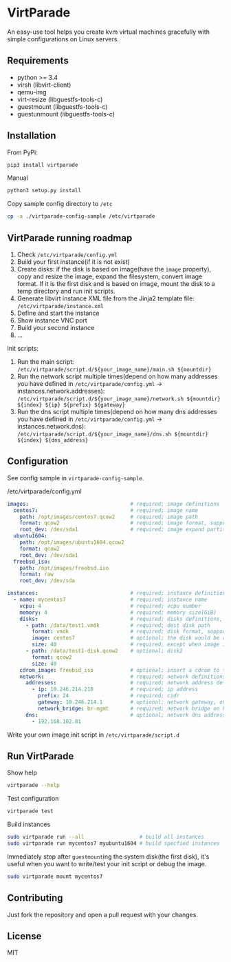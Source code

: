VirtParade
===

An easy-use tool helps you create kvm virtual machines gracefully with simple configurations on Linux servers.

## Requirements

- python >= 3.4
- virsh (libvirt-client)
- qemu-img
- virt-resize (libguestfs-tools-c)
- guestmount (libguestfs-tools-c)
- guestunmount (libguestfs-tools-c)

## Installation

From PyPi:

```bash
pip3 install virtparade
```

Manual

```bash
python3 setup.py install
```

Copy sample config directory to `/etc`

```bash
cp -a ./virtparade-config-sample /etc/virtparade
```

## VirtParade running roadmap

1. Check `/etc/virtparade/config.yml`
2. Build your first instance(if it is not exist)
3. Create disks: if the disk is based on image(have the `image` property), copy and resize the image, expand the filesystem, convert image format. If it is the first disk and is based on image, mount the disk to a temp directory and run init scripts.
4. Generate libvirt instance XML file from the Jinja2 template file: `/etc/virtparade/instance.xml`
5. Define and start the instance
6. Show instance VNC port
7. Build your second instance
8. ...

Init scripts:

1. Run the main script: `/etc/virtparade/script.d/${your_image_name}/main.sh ${mountdir}`
2. Run the network script multiple times(depend on how many addresses you have defined in `/etc/virtparade/config.yml` -> instances.network.addresses): `/etc/virtparade/script.d/${your_image_name}/network.sh ${mountdir} ${index} ${ip} ${prefix} ${gateway}`
3. Run the dns script multiple times(depend on how many dns addresses you have defined in `/etc/virtparade/config.yml` -> instances.network.dns): `/etc/virtparade/script.d/${your_image_name}/dns.sh ${mountdir} ${index} ${dns_address}`

## Configuration

See config sample in `virtparade-config-sample`.

/etc/virtparade/config.yml

```yaml
images:                                 # required; image definitions
  centos7:                              # required; image name
    path: /opt/images/centos7.qcow2     # required; image path
    format: qcow2                       # required; image format, supported formats: raw, qcow, qcow2, vhdx, vmdk, you can check your image format via `qemu-img info centos7.qcow2`
    root_dev: /dev/sda1                 # required; image expand partition, you can use `virt-filesystems -a image_path --filesystems -l` to select a device
  ubuntu1604:
    path: /opt/images/ubuntu1604.qcow2
    format: qcow2
    root_dev: /dev/sda1
  freebsd_iso:
    path: /opt/images/freebsd.iso
    format: raw
    root_dev: /dev/sda

instances:                              # required; instance definitions
  - name: mycentos7                     # required; instance name
    vcpu: 4                             # required; vcpu number
    memory: 4                           # required; memory size(GiB)
    disks:                              # required; disks definitions, at least on disk should be assigned
      - path: /data/test1.vmdk          # required; dest disk path
        format: vmdk                    # required; disk format, supported formats are same to image format
        image: centos7                  # optional; the disk would be created based on image name defined earlier
        size: 40                        # required, except when image is specified; unit: GiB
      - path: /data/test1-disk.qcow2    # optional; disk2
        format: qcow2
        size: 40
    cdrom_image: freebsd_iso            # optional; insert a cdrom to the virtual machine with iso file defined in images
    network:                            # required; network definitions
      addresses:                        # required; network address definitions
        - ip: 10.246.214.218            # required; ip address
          prefix: 24                    # required; cidr
          gateway: 10.246.214.1         # optional; network gateway, only on could be specified through all addresses
          network_bridge: br-mgmt       # required; network bridge on host
      dns:                              # optional; network dns addresses
        - 192.168.102.81
```

Write your own image init script in `/etc/virtparade/script.d`

## Run VirtParade

Show help

```bash
virtparade --help
```

Test configuration

```bash
virtparade test
```

Build instances

```bash
sudo virtparade run --all                  # build all instances
sudo virtparade run mycentos7 myubuntu1604 # build specfied instances
```

Immediately stop after `guestmount`ing the system disk(the first disk), it's useful when you want to write/test your init script or debug the image.

```bash
sudo virtparade mount mycentos7
```

## Contributing

Just fork the repository and open a pull request with your changes.

## License

MIT
